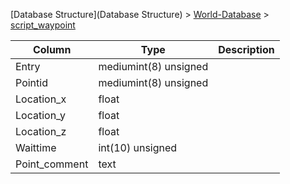 [Database Structure](Database Structure) > [World-Database](World-Database) > [script_waypoint](script_waypoint)

Column | Type | Description
--- | --- | ---
Entry | mediumint(8) unsigned | 
Pointid | mediumint(8) unsigned | 
Location_x | float | 
Location_y | float | 
Location_z | float | 
Waittime | int(10) unsigned | 
Point_comment | text | 
